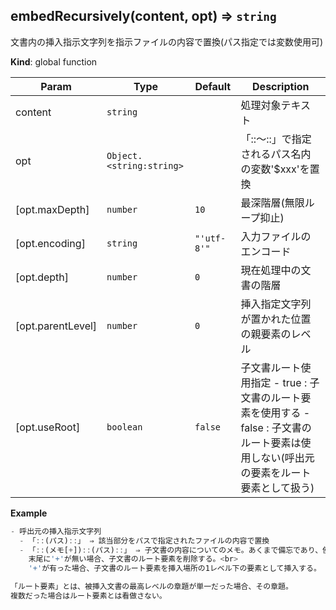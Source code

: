 <a name="embedRecursively"></a>

## embedRecursively(content, opt) ⇒ <code>string</code>
文書内の挿入指示文字列を指示ファイルの内容で置換(パス指定では変数使用可)

**Kind**: global function  

| Param | Type | Default | Description |
| --- | --- | --- | --- |
| content | <code>string</code> |  | 処理対象テキスト |
| opt | <code>Object.&lt;string:string&gt;</code> |  | 「::〜::」で指定されるパス名内の変数'$xxx'を置換 |
| [opt.maxDepth] | <code>number</code> | <code>10</code> | 最深階層(無限ループ抑止) |
| [opt.encoding] | <code>string</code> | <code>&quot;&#x27;utf-8&#x27;&quot;</code> | 入力ファイルのエンコード |
| [opt.depth] | <code>number</code> | <code>0</code> | 現在処理中の文書の階層 |
| [opt.parentLevel] | <code>number</code> | <code>0</code> | 挿入指定文字列が置かれた位置の親要素のレベル |
| [opt.useRoot] | <code>boolean</code> | <code>false</code> | 子文書ルート使用指定   - true : 子文書のルート要素を使用する   - false : 子文書のルート要素は使用しない(呼出元の要素をルート要素として扱う) |

**Example**  
```js
- 呼出元の挿入指示文字列
  - 「::(パス)::」 ⇒ 該当部分をパスで指定されたファイルの内容で置換
  - 「::(メモ[+])::(パス)::」 ⇒ 子文書の内容についてのメモ。あくまで備忘であり、使用されない。<br>
    末尾に'+'が無い場合、子文書のルート要素を削除する。<br>
    '+'が有った場合、子文書のルート要素を挿入場所の1レベル下の要素として挿入する。

「ルート要素」とは、被挿入文書の最高レベルの章題が単一だった場合、その章題。
複数だった場合はルート要素とは看做さない。
```
